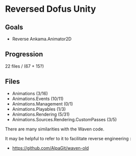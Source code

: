 # Reversed Dofus Unity

## Goals
- Reverse Ankama.Animator2D

## Progression
22 files / (67 + 15?)

## Files
- Animations (3/16)
- Animations.Events (10/11)
- Animations.Management (0/1)
- Animations.Playables (1/3)
- Animations.Rendering (5/31)
- Animations.Sources.Rendering.CustomPasses (3/5)

There are many similarities with the Waven code.

It may be helpful to refer to it to facilitate reverse engineering :
- https://github.com/AlpaGit/waven-old